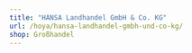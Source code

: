 ```yaml
---
title: "HANSA Landhandel GmbH & Co. KG"
url: /hoya/hansa-landhandel-gmbh-und-co-kg/
shop: Großhandel
---
```

